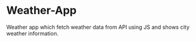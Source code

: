 # Weather-App
Weather app which fetch weather data from API using JS and shows city weather information.

